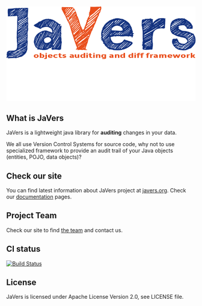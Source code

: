 ﻿﻿
![JVlogo.png](JVlogo2.png)

## What is JaVers
JaVers is a lightweight java library for **auditing** changes in your data.

We all use Version Control Systems for source code,
why not to use specialized framework to provide an audit trail of your Java objects (entities, POJO, data objects)?

## Check our site
You can find latest information about JaVers project at <a href="http://javers.org">javers.org</a>.
Check our 
<a href="http://javers.org/documentation">documentation</a> pages.

## Project Team
Check our site to find <a href="http://javers.org/#team">the team</a> and contact us.

## CI status
[![Build Status](https://travis-ci.org/javers/javers.png?branch=master)](https://travis-ci.org/javers/javers)

## License
JaVers is licensed under Apache License Version 2.0, see LICENSE file.